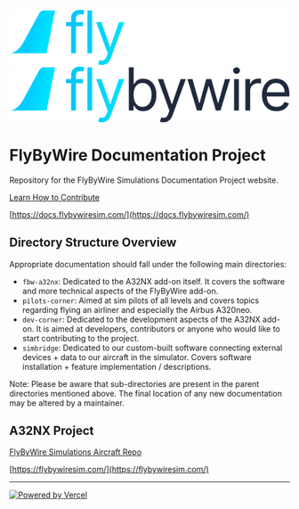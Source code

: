 ![FlyByWire Simulations](https://raw.githubusercontent.com/flybywiresim/branding/1391fc003d8b5d439d01ad86e2778ae0bfc8b682/tails-with-text/FBW-Color-Light.svg#gh-dark-mode-only)
![FlyByWire Simulations](https://github.com/flybywiresim/branding/blob/master/tails-with-text/FBW-Color-Dark.svg#gh-light-mode-only)

# FlyByWire Documentation Project

Repository for the FlyByWire Simulations Documentation Project website.

[Learn How to Contribute](https://docs.flybywiresim.com/dev-corner/dev-guide/contribute/)

[https://docs.flybywiresim.com/](https://docs.flybywiresim.com/)

## Directory Structure Overview

Appropriate documentation should fall under the following main directories:

- `fbw-a32nx`: Dedicated to the A32NX add-on itself. It covers the software and more technical aspects of the FlyByWire add-on.
- `pilots-corner`: Aimed at sim pilots of all levels and covers topics regarding flying an airliner and especially the Airbus A320neo.
- `dev-corner`: Dedicated to the development aspects of the A32NX add-on. It is aimed at developers, contributors or anyone who would like to start contributing to the project.
- `simbridge`: Dedicated to our custom-built software connecting external devices + data to our aircraft in the simulator. Covers software installation + feature implementation 
  / descriptions. 

Note: Please be aware that sub-directories are present in the parent directories mentioned above. The final location of any new documentation may be altered by a maintainer.

## A32NX Project

[FlyByWire Simulations Aircraft Repo](https://github.com/flybywiresim/aircraft)

[https://flybywiresim.com/](https://flybywiresim.com/)

---

[![Powered by Vercel](https://www.datocms-assets.com/31049/1618983297-powered-by-vercel.svg)](https://vercel.com/?utm_source=[flybywiresim]&utm_campaign=oss "Powered by Vercel")


